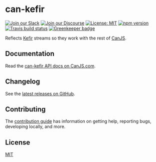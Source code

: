 # can-kefir

[![Join our Slack](https://img.shields.io/badge/slack-join%20chat-611f69.svg)](https://www.bitovi.com/community/slack?utm_source=badge&utm_medium=badge&utm_campaign=pr-badge&utm_content=badge)
[![Join our Discourse](https://img.shields.io/discourse/https/forums.bitovi.com/posts.svg)](https://forums.bitovi.com/?utm_source=badge&utm_medium=badge&utm_campaign=pr-badge&utm_content=badge)
[![License: MIT](https://img.shields.io/badge/license-MIT-blue.svg)](https://github.com/canjs/can-kefir/blob/master/LICENSE)
[![npm version](https://badge.fury.io/js/can-kefir.svg)](https://www.npmjs.com/package/can-kefir)
[![Travis build status](https://travis-ci.org/canjs/can-kefir.svg?branch=master)](https://travis-ci.org/canjs/can-kefir)
[![Greenkeeper badge](https://badges.greenkeeper.io/canjs/can-kefir.svg)](https://greenkeeper.io/)

Reflects [Kefir](https://rpominov.github.io/kefir/) streams so they work with the rest of [CanJS](https://canjs.com/).

## Documentation

Read the [can-kefir API docs on CanJS.com](https://canjs.com/doc/can-kefir.html).

## Changelog

See the [latest releases on GitHub](https://github.com/canjs/can-kefir/releases).

## Contributing

The [contribution guide](https://github.com/canjs/can-kefir/blob/master/CONTRIBUTING.md) has information on getting help, reporting bugs, developing locally, and more.

## License

[MIT](https://github.com/canjs/can-kefir/blob/master/LICENSE)
